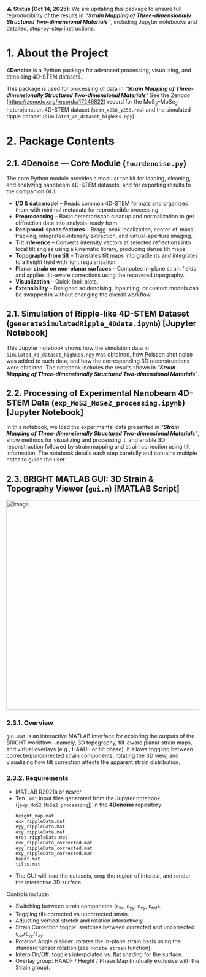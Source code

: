 ⚠️ **Status (Oct 14, 2025)**: We are updating this package to ensure full reproducibility of the results in **_“Strain Mapping of Three-dimensionally Structured Two-dimensional Materials”_**, including Jupyter notebooks and detailed, step-by-step instructions.

# 1. About the Project
**4Denoise** is a Python package for advanced processing, visualizing, and denoising 4D-STEM datasets.

This package is used for processing of data in _"**Strain Mapping of Three-dimensionally Structured Two-dimensional Materials**"_
See the Zenodo (https://zenodo.org/records/17246822) record for the MoS<sub>2</sub>–MoSe<sub>2</sub> heterojunction 4D-STEM dataset (`scan_x256_y256.raw`) and the simulated ripple dataset (`simulated_4d_dataset_highRes.npy`)

# 2. Package Contents

## 2.1. 4Denoise — Core Module (`fourdenoise.py`)

The core Python module provides a modular toolkit for loading, cleaning, and analyzing nanobeam 4D-STEM datasets, and for exporting results to the companion GUI.

- **I/O & data model** – Reads common 4D-STEM formats and organizes them with minimal metadata for reproducible processing.
- **Preprocessing** – Basic detector/scan cleanup and normalization to get diffraction data into analysis-ready form.
- **Reciprocal-space features** – Bragg-peak localization, center-of-mass tracking, integrated-intensity extraction, and virtual-aperture imaging.
- **Tilt inference** – Converts intensity vectors at selected reflections into local tilt angles using a kinematic library, producing dense tilt maps.
- **Topography from tilt** – Translates tilt maps into gradients and integrates to a height field with light regularization.
- **Planar strain on non-planar surfaces** – Computes in-plane strain fields and applies tilt-aware corrections using the recovered topography.
- **Visualization** – Quick-look plots.
- **Extensibility** – Designed so denoising, inpainting, or custom models can be swapped in without changing the overall workflow.

## 2.1. Simulation of Ripple-like 4D-STEM Dataset (`generateSimulatedRipple_4Ddata.ipynb`) [Jupyter Notebook]

This Jupyter notebook shows how the simulation data in `simulated_4d_dataset_highRes.npy` was obtained, how Poisson shot noise was added to such data, and how the corresponding 3D reconstructions were obtained. The notebook includes the results shown in _"**Strain Mapping of Three-dimensionally Structured Two-dimensional Materials**"_.

## 2.2. Processing of Experimental Nanobeam 4D-STEM Data (`exp_MoS2_MoSe2_processing.ipynb`) [Jupyter Notebook]

In this notebook, we load the experimental data presented in _"**Strain Mapping of Three-dimensionally Structured Two-dimensional Materials**"_, show methods for visualizing and processing it, and enable 3D reconstruction followed by strain mapping and strain correction using tilt information. The notebook details each step carefully and contains multiple notes to guide the user. 

## 2.3. BRIGHT MATLAB GUI: 3D Strain & Topography Viewer (`gui.m`) [MATLAB Script]

<img width="1149" height="548" alt="image" src="https://github.com/user-attachments/assets/52c2c52f-20d8-429f-a906-590bdc09674a" />

### 2.3.1. Overview

`gui.mat` is an interactive MATLAB interface for exploring the outputs of the BRIGHT workflow—namely, 3D topography, tilt-aware planar strain maps, and virtual overlays (e.g., HAADF or tilt phase).
It allows toggling between corrected/uncorrected strain components, rotating the 3D view, and visualizing how tilt correction affects the apparent strain distribution.

### 2.3.2. Requirements

- MATLAB R2021a or newer
- Ten `.mat` input files generated from the Jupyter notebook ([`exp_MoS2_MoSe2_processing`]) in the **4Denoise** repository:
  ```
  height_map.mat
  exx_rippleData.mat
  eyy_rippleData.mat
  exy_rippleData.mat
  erot_rippleData.mat
  exx_rippleData_corrected.mat
  eyy_rippleData_corrected.mat
  exy_rippleData_corrected.mat
  haadf.mat
  tilts.mat
  ```
- The GUI will load the datasets, crop the region of interest, and render the interactive 3D surface.

Controls include:

- Switching between strain components (ε<sub>xx</sub>, ε<sub>yy</sub>, ε<sub>xy</sub>, ε<sub>rot</sub>).
- Toggling tilt-corrected vs uncorrected strain.
- Adjusting vertical stretch and rotation interactively.
- Strain Correction toggle: switches between corrected and uncorrected ε<sub>xx</sub>/ε<sub>yy</sub>/ε<sub>xy</sub>.
- Rotation Angle α slider: rotates the in-plane strain basis using the standard tensor rotation (see `rotate_strain` function).
- Interp On/Off: toggles interpolated vs. flat shading for the surface.
- Overlay group: HAADF / Height / Phase Map (mutually exclusive with the Strain group).
